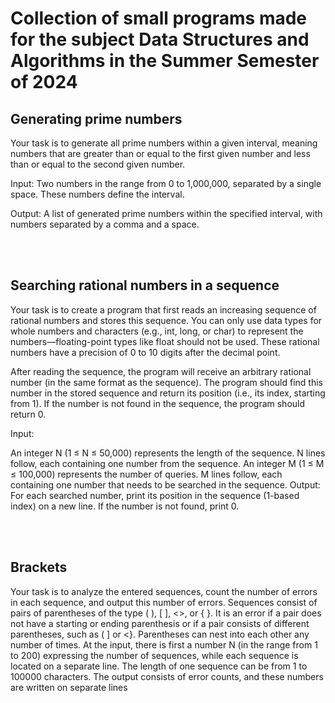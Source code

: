 # Collection of small programs made for the subject Data Structures and Algorithms in the Summer Semester of 2024

## Generating prime numbers

Your task is to generate all prime numbers within a given interval, meaning numbers that are greater than or equal to the first given number and less than or equal to the second given number.

Input:
Two numbers in the range from 0 to 1,000,000, separated by a single space. These numbers define the interval.

Output:
A list of generated prime numbers within the specified interval, with numbers separated by a comma and a space.

<br><br>

## Searching rational numbers in a sequence

Your task is to create a program that first reads an increasing sequence of rational numbers and stores this sequence. You can only use data types for whole numbers and characters (e.g., int, long, or char) to represent the numbers—floating-point types like float should not be used. These rational numbers have a precision of 0 to 10 digits after the decimal point.

After reading the sequence, the program will receive an arbitrary rational number (in the same format as the sequence). The program should find this number in the stored sequence and return its position (i.e., its index, starting from 1). If the number is not found in the sequence, the program should return 0.

Input:

An integer N (1 ≤ N ≤ 50,000) represents the length of the sequence.
N lines follow, each containing one number from the sequence.
An integer M (1 ≤ M ≤ 100,000) represents the number of queries.
M lines follow, each containing one number that needs to be searched in the sequence.
Output:
For each searched number, print its position in the sequence (1-based index) on a new line. If the number is not found, print 0.

<br><br>

## Brackets

Your task is to analyze the entered sequences, count the number of errors in each sequence, and output this number of errors. Sequences consist of pairs of parentheses of the type ( ), [ ], <>, or { }. It is an error if a pair does not have a starting or ending parenthesis or if a pair consists of different parentheses, such as ( ] or <}. Parentheses can nest into each other any number of times. At the input, there is first a number N (in the range from 1 to 200) expressing the number of sequences, while each sequence is located on a separate line. The length of one sequence can be from 1 to 100000 characters. The output consists of error counts, and these numbers are written on separate lines
